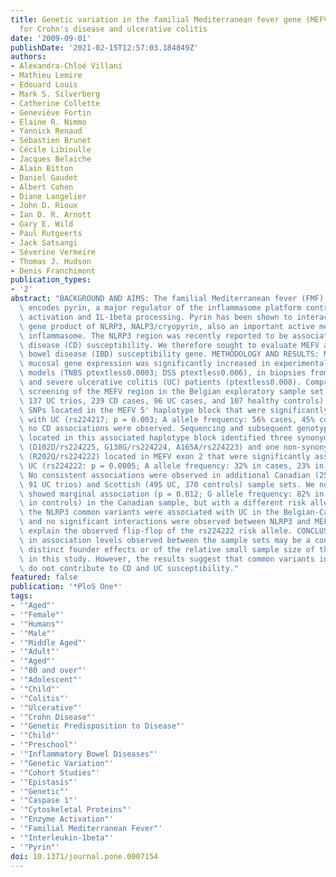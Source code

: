 ```yaml
---
title: Genetic variation in the familial Mediterranean fever gene (MEFV) and risk
  for Crohn's disease and ulcerative colitis
date: '2009-09-01'
publishDate: '2021-02-15T12:57:03.184849Z'
authors:
- Alexandra-Chloé Villani
- Mathieu Lemire
- Edouard Louis
- Mark S. Silverberg
- Catherine Collette
- Geneviève Fortin
- Elaine R. Nimmo
- Yannick Renaud
- Sébastien Brunet
- Cécile Libioulle
- Jacques Belaiche
- Alain Bitton
- Daniel Gaudet
- Albert Cohen
- Diane Langelier
- John D. Rioux
- Ian D. R. Arnott
- Gary E. Wild
- Paul Rutgeerts
- Jack Satsangi
- Séverine Vermeire
- Thomas J. Hudson
- Denis Franchimont
publication_types:
- '2'
abstract: "BACKGROUND AND AIMS: The familial Mediterranean fever (FMF) gene (MEFV)\
  \ encodes pyrin, a major regulator of the inflammasome platform controlling caspase-1\
  \ activation and IL-1beta processing. Pyrin has been shown to interact with the\
  \ gene product of NLRP3, NALP3/cryopyrin, also an important active member of the\
  \ inflammasome. The NLRP3 region was recently reported to be associated with Crohn's\
  \ disease (CD) susceptibility. We therefore sought to evaluate MEFV as an inflammatory\
  \ bowel disease (IBD) susceptibility gene. METHODOLOGY AND RESULTS: MEFV colonic\
  \ mucosal gene expression was significantly increased in experimental colitis mice\
  \ models (TNBS ptextless0.0003; DSS ptextless0.006), in biopsies from CD (ptextless0.02)\
  \ and severe ulcerative colitis (UC) patients (ptextless0.008). Comprehensive genetic\
  \ screening of the MEFV region in the Belgian exploratory sample set (440 CD trios,\
  \ 137 UC trios, 239 CD cases, 96 UC cases, and 107 healthy controls) identified\
  \ SNPs located in the MEFV 5' haplotype block that were significantly associated\
  \ with UC (rs224217; p = 0.003; A allele frequency: 56% cases, 45% controls), while\
  \ no CD associations were observed. Sequencing and subsequent genotyping of variants\
  \ located in this associated haplotype block identified three synonymous variants\
  \ (D102D/rs224225, G138G/rs224224, A165A/rs224223) and one non-synonymous variant\
  \ (R202Q/rs224222) located in MEFV exon 2 that were significantly associated with\
  \ UC (rs224222: p = 0.0005; A allele frequency: 32% in cases, 23% in controls).\
  \ No consistent associations were observed in additional Canadian (256 CD trios,\
  \ 91 UC trios) and Scottish (495 UC, 370 controls) sample sets. We note that rs224222\
  \ showed marginal association (p = 0.012; G allele frequency: 82% in cases, 70%\
  \ in controls) in the Canadian sample, but with a different risk allele. None of\
  \ the NLRP3 common variants were associated with UC in the Belgian-Canadian UC samples\
  \ and no significant interactions were observed between NLRP3 and MEFV that could\
  \ explain the observed flip-flop of the rs224222 risk allele. CONCLUSION: The differences\
  \ in association levels observed between the sample sets may be a consequence of\
  \ distinct founder effects or of the relative small sample size of the cohorts evaluated\
  \ in this study. However, the results suggest that common variants in the MEFV region\
  \ do not contribute to CD and UC susceptibility."
featured: false
publication: '*PloS One*'
tags:
- '"Aged"'
- '"Female"'
- '"Humans"'
- '"Male"'
- '"Middle Aged"'
- '"Adult"'
- '"Aged"'
- '"80 and over"'
- '"Adolescent"'
- '"Child"'
- '"Colitis"'
- '"Ulcerative"'
- '"Crohn Disease"'
- '"Genetic Predisposition to Disease"'
- '"Child"'
- '"Preschool"'
- '"Inflammatory Bowel Diseases"'
- '"Genetic Variation"'
- '"Cohort Studies"'
- '"Epistasis"'
- '"Genetic"'
- '"Caspase 1"'
- '"Cytoskeletal Proteins"'
- '"Enzyme Activation"'
- '"Familial Mediterranean Fever"'
- '"Interleukin-1beta"'
- '"Pyrin"'
doi: 10.1371/journal.pone.0007154
---
```


